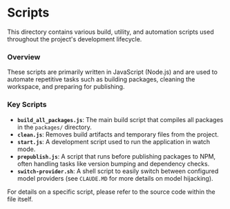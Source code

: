 # Scripts

This directory contains various build, utility, and automation scripts used throughout the project's development lifecycle.

### Overview

These scripts are primarily written in JavaScript (Node.js) and are used to automate repetitive tasks such as building packages, cleaning the workspace, and preparing for publishing.

### Key Scripts

- **`build_all_packages.js`**: The main build script that compiles all packages in the `packages/` directory.
- **`clean.js`**: Removes build artifacts and temporary files from the project.
- **`start.js`**: A development script used to run the application in watch mode.
- **`prepublish.js`**: A script that runs before publishing packages to NPM, often handling tasks like version bumping and dependency checks.
- **`switch-provider.sh`**: A shell script to easily switch between configured model providers (see `CLAUDE.MD` for more details on model hijacking).

For details on a specific script, please refer to the source code within the file itself. 